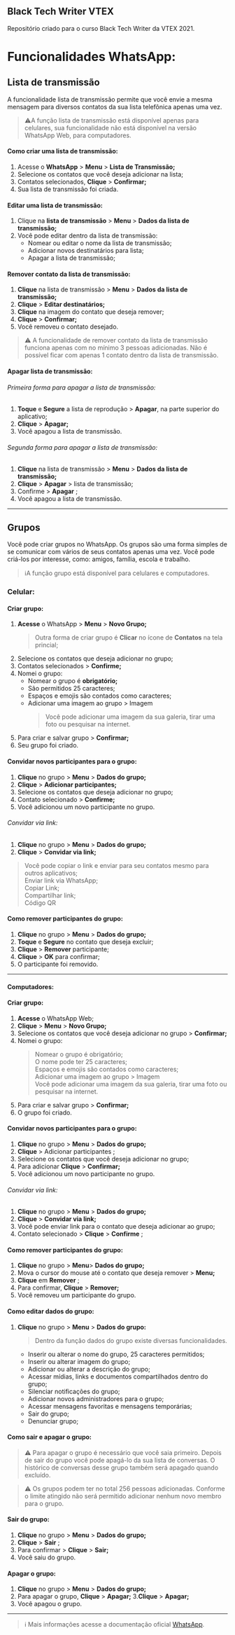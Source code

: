 ## Black Tech Writer VTEX
Repositório criado para o curso Black Tech Writer da VTEX 2021.

# Funcionalidades WhatsApp:


## Lista de transmissão
<p>A funcionalidade lista de transmissão permite que você envie a mesma mensagem para diversos contatos da sua lista telefônica apenas uma vez.</p>


>⚠️A função lista de transmissão está disponível apenas para celulares, sua funcionalidade não está disponível na versão WhatsApp Web, para computadores.


#### Como criar uma lista de transmissão:

1. Acesse o **WhatsApp** > **Menu**  > **Lista de Transmissão;**
2. Selecione os contatos que você deseja adicionar na lista;
3. Contatos selecionados, **Clique** > **Confirmar;**
4. Sua lista de transmissão foi criada.


#### Editar uma lista de transmissão:

1. Clique na **lista de transmissão** > **Menu**  > **Dados da lista de transmissão;**
2. Você pode editar dentro da lista de transmissão:
      - Nomear ou editar o nome da lista de transmissão;
      - Adicionar novos destinatários para lista;
      - Apagar a lista de transmissão;


#### Remover contato da lista de transmissão:
1. **Clique** na lista de transmissão > **Menu**  > **Dados da lista de transmissão;**
2. **Clique** > **Editar destinatários;**
3. **Clique** na imagem do contato que deseja remover;
4. **Clique** > **Confirmar;**
5. Você removeu o contato desejado.

>⚠️ A funcionalidade de remover contato da lista de transmissão funciona apenas com no mínimo 3 pessoas adicionadas. Não é possível ficar com apenas 1 contato dentro da lista de transmissão.


#### Apagar lista de transmissão:
###### Primeira forma para apagar a lista de transmissão:
1. **Toque** e **Segure** a lista de reprodução > **Apagar**, na parte superior do aplicativo;
2. **Clique** >  **Apagar;**
3. Você apagou a lista de transmissão.


###### Segunda forma para apagar a lista de transmissão:
1. **Clique** na lista de transmissão > **Menu** > **Dados da lista de transmissão;**
2. **Clique** > **Apagar** > lista de transmissão;
3. Confirme > **Apagar** ;
4. Você apagou a lista de transmissão.


---
## Grupos
Você pode criar grupos no WhatsApp. Os grupos são uma forma simples de se comunicar com vários de seus contatos apenas uma vez. Você pode criá-los por interesse, como: amigos, família, escola e trabalho.

> ℹ️A função grupo está disponível para celulares e computadores.

### Celular:
#### Criar grupo:
1. **Acesse** o WhatsApp > **Menu** > **Novo Grupo;**
    > Outra forma de criar grupo é **Clicar** no ícone de **Contatos** na tela princial;
3. Selecione os contatos que deseja adicionar no grupo;
4. Contatos selecionados > **Confirme;**
5. Nomei o grupo:
    - Nomear o grupo é **obrigatório;**
    - São permitidos 25 caracteres;
    - Espaços e emojis são contados como caracteres;
    - Adicionar uma imagem ao grupo > Imagem 
        > Você pode adicionar uma imagem da sua galeria, tirar uma foto ou pesquisar na internet.
6. Para criar e salvar grupo > **Confirmar;**
7. Seu grupo foi criado.

#### Convidar novos participantes para o grupo:
1. **Clique** no grupo > **Menu** > **Dados do grupo;**
2. **Clique** > **Adicionar participantes;**
3. Selecione os contatos que deseja adicionar no grupo;
4. Contato selecionado > **Confirme;**
5. Você adicionou um novo participante no grupo.

###### Convidar via link:
1. **Clique** no grupo > **Menu**  > **Dados do grupo;**
2. **Clique** > **Convidar via link;**
  > Você pode copiar o link  e enviar para seu contatos mesmo para outros aplicativos;<br>
  > Enviar link via WhatsApp;<br>
  > Copiar Link;<br>
  > Compartilhar link;<br>
  > Código QR<br>

#### Como remover participantes do grupo:
1. **Clique** no grupo > **Menu**  > **Dados do grupo;**
2. **Toque** e **Segure** no contato que deseja excluir;
3. **Clique** > **Remover** participante;
4. **Clique** > **OK** para confirmar;
5. O participante foi removido.

***
#### Computadores:
#### Criar grupo:
1. **Acesse** o WhatsApp Web;
2. **Clique** > **Menu** > **Novo Grupo;**
3. Selecione os contatos que você deseja adicionar no grupo > **Confirmar;**
4. Nomei o grupo:
      > Nomear o grupo é obrigatório;<br>
      > O nome pode ter 25 caracteres;<br>
      > Espaços e emojis são contados como caracteres;<br>
      > Adicionar uma imagem ao grupo > Imagem <br>
      > Você pode adicionar uma imagem da sua galeria, tirar uma foto ou pesquisar na internet.
5. Para criar e salvar grupo > **Confirmar;**
6. O grupo foi criado.

#### Convidar novos participantes para o grupo:
1. **Clique** no grupo > **Menu**  > **Dados do grupo;**
2. **Clique** > Adicionar participantes ;
3. Selecione os contatos que você deseja adicionar no grupo;
4. Para adicionar **Clique** > **Confirmar;**
5. Você adicionou um novo participante no grupo.

###### Convidar via link:
1. **Clique** no grupo > **Menu**  > **Dados do grupo;**
2. **Clique** > **Convidar via link;**
3. Você pode enviar link para o contato que deseja adicionar ao grupo;
4. Contato selecionado > **Clique** > **Confirme** ;

#### Como remover participantes do grupo:
1.  **Clique** no grupo > **Menu**> **Dados do grupo;**
2. Mova o cursor do mouse até o contato que deseja remover > **Menu;**
3. **Clique** em **Remover** ;
4. Para confirmar, **Clique** > **Remover;**
5. Você removeu um participante do grupo.

#### Como editar dados do grupo:
1. **Clique** no grupo > **Menu** > **Dados do grupo:**
      > Dentro da função dados do grupo existe diversas funcionalidades.
      - Inserir ou alterar o nome do grupo, 25 caracteres permitidos;
      - Inserir ou alterar imagem do grupo;
      - Adicionar ou alterar a descrição do grupo;
      - Acessar  mídias, links e documentos compartilhados dentro do grupo;
      - Silenciar notificações do grupo;
      - Adicionar novos administradores para o grupo;
      - Acessar  mensagens favoritas e mensagens temporárias;
      - Sair do grupo;
      - Denunciar grupo;
      
      
#### Como sair e apagar o grupo:
> ⚠️ Para apagar o grupo é necessário que você saia primeiro. Depois de sair do grupo você pode apagá-lo da sua lista de conversas. O histórico de conversas desse grupo também será apagado quando excluído.

> ⚠️ Os grupos podem ter no total 256 pessoas adicionadas. Conforme o limite atingido não será permitido adicionar nenhum novo membro para o grupo.

#### Sair do grupo:
1. **Clique** no grupo > **Menu**  > **Dados do grupo;**
2. **Clique** > **Sair** ;
3. Para confirmar > **Clique** > **Sair;**
4. Você saiu do grupo.


#### Apagar o grupo:
1. **Clique** no grupo > **Menu** > **Dados do grupo;**
2. Para apagar o grupo, **Clique** > **Apagar;**
3.**Clique** > **Apagar;**
4. Você apagou o grupo.




***


> ℹ️ Mais informações acesse a documentação oficial [WhatsApp](https://faq.whatsapp.com/).
